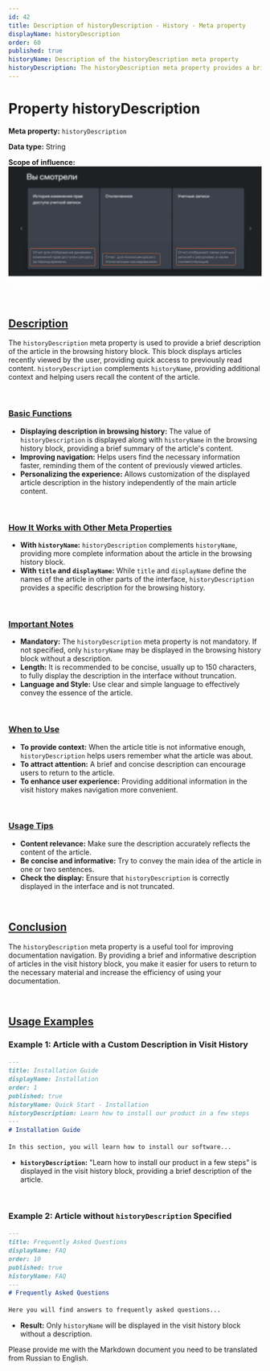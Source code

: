 ```yaml
---
id: 42
title: Description of historyDescription - History - Meta property
displayName: historyDescription
order: 60
published: true
historyName: Description of the historyDescription meta property
historyDescription: The historyDescription meta property provides a brief description of the article in the browsing history, improving navigation and reminding of the content.
---
```


# Property historyDescription

**Meta property:** `historyDescription`

**Data type:** String

**Scope of influence:**
![Property influence](https://raw.githubusercontent.com/SolarSpaceTech/product-documentation-content/refs/heads/main/ru/markdown/images/history-description.png)

<br/>

## [Description](description)

The `historyDescription` meta property is used to provide a brief description of the article in the browsing history block. This block displays articles recently viewed by the user, providing quick access to previously read content. `historyDescription` complements `historyName`, providing additional context and helping users recall the content of the article.

<br/>

### [Basic Functions](basic-functions)

- **Displaying description in browsing history:** The value of `historyDescription` is displayed along with `historyName` in the browsing history block, providing a brief summary of the article's content.
- **Improving navigation:** Helps users find the necessary information faster, reminding them of the content of previously viewed articles.
- **Personalizing the experience:** Allows customization of the displayed article description in the history independently of the main article content.

<br/>

### [How It Works with Other Meta Properties](with-other-properties)

- **With `historyName`:** `historyDescription` complements `historyName`, providing more complete information about the article in the browsing history block.
- **With `title` and `displayName`:** While `title` and `displayName` define the names of the article in other parts of the interface, `historyDescription` provides a specific description for the browsing history.

<br/>

### [Important Notes](notes)

- **Mandatory:** The `historyDescription` meta property is not mandatory. If not specified, only `historyName` may be displayed in the browsing history block without a description.
- **Length:** It is recommended to be concise, usually up to 150 characters, to fully display the description in the interface without truncation.
- **Language and Style:** Use clear and simple language to effectively convey the essence of the article.


<br/>

### [When to Use](when-to-use)

- **To provide context:** When the article title is not informative enough, `historyDescription` helps users remember what the article was about.
- **To attract attention:** A brief and concise description can encourage users to return to the article.
- **To enhance user experience:** Providing additional information in the visit history makes navigation more convenient.

<br/>

### [Usage Tips](advice)

- **Content relevance:** Make sure the description accurately reflects the content of the article.
- **Be concise and informative:** Try to convey the main idea of the article in one or two sentences.
- **Check the display:** Ensure that `historyDescription` is correctly displayed in the interface and is not truncated.

<br/>

## [Conclusion](conclusion)

The `historyDescription` meta property is a useful tool for improving documentation navigation. By providing a brief and informative description of articles in the visit history block, you make it easier for users to return to the necessary material and increase the efficiency of using your documentation.

<br/>

## [Usage Examples](examples)

### Example 1: Article with a Custom Description in Visit History

```md
---
title: Installation Guide
displayName: Installation
order: 1
published: true
historyName: Quick Start - Installation
historyDescription: Learn how to install our product in a few steps
---
# Installation Guide

In this section, you will learn how to install our software...
```

- **`historyDescription`:** "Learn how to install our product in a few steps" is displayed in the visit history block, providing a brief description of the article.

<br/>

### Example 2: Article without `historyDescription` Specified

```md
---
title: Frequently Asked Questions
displayName: FAQ
order: 10
published: true
historyName: FAQ
---
# Frequently Asked Questions

Here you will find answers to frequently asked questions...
```

- **Result:** Only `historyName` will be displayed in the visit history block without a description.

Please provide me with the Markdown document you need to be translated from Russian to English.
